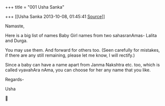 +++
title = "001 Usha Sanka"

+++
[[Usha Sanka	2013-10-08, 01:45:41 [Source](https://groups.google.com/g/samskrita/c/HI6cflago10)]]



Namaste,

Here is a big list of names Baby Girl names from two sahasranAmas- Lalita and Durga.

You may use them. And forward for others too. (Seen carefully for mistakes, if there are any still remaining, please let me know, I will rectify.)

Since a baby can have a name apart from Janma Nakshtra etc. too, which is called vyavahAra nAma, you can choose for her any name that you like.

Regards-

Usha



